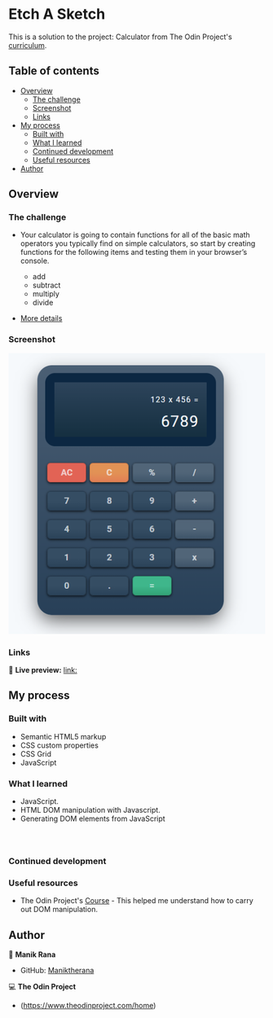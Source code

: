 # Etch A Sketch 

This is a solution to the project: Calculator from The Odin Project's [curriculum](https://www.theodinproject.com/paths/foundations/courses/foundations/lessons/calculator).

## Table of contents

- [Overview](#overview)
  - [The challenge](#the-challenge)
  - [Screenshot](#screenshot)
  - [Links](#links)
- [My process](#my-process)
  - [Built with](#built-with)
  - [What I learned](#what-i-learned)
  - [Continued development](#continued-development)
  - [Useful resources](#useful-resources)
- [Author](#author)


## Overview

### The challenge

- Your calculator is going to contain functions for all of the basic math operators you typically find on simple calculators, so start by creating functions for the following items and testing them in your browser’s console.
  - add
  - subtract
  - multiply
  - divide

- [More details](https://www.theodinproject.com/paths/foundations/courses/foundations/lessons/calculator)

### Screenshot

![screenshot](./screenshot.png)


### Links

🔗 **Live preview:** [link:]()

## My process

### Built with

- Semantic HTML5 markup
- CSS custom properties
- CSS Grid
- JavaScript

### What I learned

* JavaScript.
* HTML DOM manipulation with Javascript.
* Generating DOM elements from JavaScript

```html

```
```css

```
```js

```

### Continued development



### Useful resources

- The Odin Project's [Course](https://www.theodinproject.com/paths/foundations/courses/foundations/lessons/dom-manipulation) - This helped me understand how to carry out DOM manipulation.


## Author

👤 **Manik Rana**
* GitHub: [Maniktherana](https://github.com/Maniktherana)

💻 **The Odin Project**
* (https://www.theodinproject.com/home)
